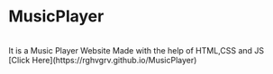 # MusicPlayer
<br>
It is a Music Player Website Made with the help of HTML,CSS and JS
<br>
[Click Here](https://rghvgrv.github.io/MusicPlayer)
  
